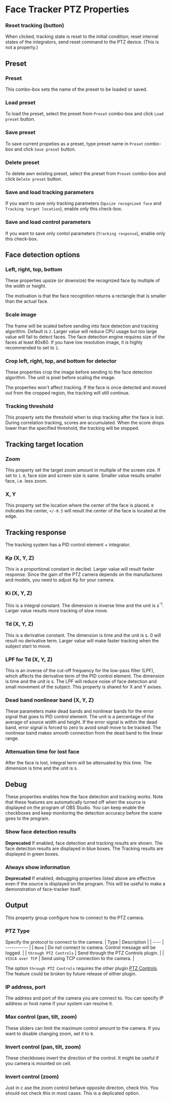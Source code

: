 # Face Tracker PTZ Properties

### Reset tracking (button)
When clicked, tracking state is reset to the initial condition; reset internal states of the integrators, send reset command to the PTZ device.
(This is not a property.)

## Preset

### Preset
This combo-box sets the name of the preset to be loaded or saved.

### Load preset
To load the preset, select the preset from `Preset` combo-box and click `Load preset` button.

### Save preset
To save current propeties as a preset, type preset name in `Preset` combo-box and click `Save preset` button.

### Delete preset
To delete awn existing preset, select the preset from `Preset` combo-box and click `Delete preset` button.

### Save and load tracking parameters
If you want to save only tracking parameters (`Upsize recognized face` and `Tracking target location`), enable only this check-box.

### Save and load control parameters
If you want to save only contol parameters (`Tracking response`), enable only this check-box.

## Face detection options

### Left, right, top, bottom
These properties upsize (or downsize) the recognized face by multiple of the width or height.

The motivation is that the face recognition returns a rectangle that is smaller than the actual face.

### Scale image
The frame will be scaled before sending into face detection and tracking algorithm.
Default is `2`.
Larger value will reduce CPU usage but too large value will fail to detect faces.
The face detection engine requires size of the faces at least 80x80.
If you have low resolution image, it is highly recommended to set to `1`.

### Crop left, right, top, and bottom for detector
These properties crop the image before sending to the face detection algorithm.
The unit is pixel before scaling the image.

The properties won't affect tracking.
If the face is once detected and moved out from the cropped region,
the tracking will still continue.

### Tracking threshold
This property sets the threshold when to stop tracking after the face is lost.
During correlation tracking, scores are accumulated.
When the score drops lower than the specified threshold,
the tracking will be stopped.

## Tracking target location

### Zoom
This property set the target zoom amount in multiple of the screen size.
If set to `1.0`, face size and screen size is same.
Smaller value results smaller face, i.e. less zoom.

### X, Y
This property set the location where the center of the face is placed.
`0` indicates the center, `+/-0.5` will result the center of the face is located at the edge.

## Tracking response

The tracking system has a PID control element + integrator.

### Kp (X, Y, Z)
This is a proportional constant in decibel.
Larger value will result faster response.
Since the gain of the PTZ camera depends on the manufactures and models,
you need to adjust Kp for your camera.

### Ki (X, Y, Z)
This is a integral constant. The dimension is inverse time and the unit is s<sup>-1</sup>.
Larger value results more tracking of slow move.

### Td (X, Y, Z)
This is a derivative constant. The dimension is time and the unit is s.
0 will result no derivative term.
Larger value will make faster tracking when the subject start to move.

### LPF for Td (X, Y, Z)
This is an inverse of the cut-off frequency for the low-pass filter (LPF), which affects the derivative term of the PID control element. The dimension is time and the unit is s.
The LPF will reduce noise of face detection and small movement of the subject.
This property is shared for X and Y axises.

### Dead band nonlinear band (X, Y, Z)
These parameters make dead bands and nonlinear bands for the error signal that goes to PID control element.
The unit is a percentage of the average of source width and height.
If the error signal is within the dead band, error signal is forced to zero to avoid small move to be tracked.
The nonlinear band makes smooth connection from the dead band to the linear range.

### Attenuation time for lost face
After the face is lost, integral term will be attenuated by this time. The dimension is time and the unit is s.

## Debug
These properties enables how the face detection and tracking works.
Note that these features are automatically turned off when the source is displayed on the program of OBS Studio.
You can keep enable the checkboxes and keep monitoring the detection accuracy before the scene goes to the program.

### Show face detection results
**Deprecated**
If enabled, face detection and tracking results are shown.
The face detection results are displayed in blue boxes.
The Tracking results are displayed in green boxes.

### Always show information
**Deprecated**
If enabled, debugging properties listed above are effective even if the source is displayed on the program.
This will be useful to make a demonstration of face-tracker itself.

## Output
This property group configure how to connect to the PTZ camera.

### PTZ Type
Specify the protocol to connect to the camera.
| Type | Description |
| ---- | ----------- |
| `None` | Do not connect to camera. Control message will be logged. |
| `through PTZ Controls` | Send through the PTZ Controls plugin. |
| `VISCA over TCP` | Send using TCP connection to the camera. |

The option `through PTZ Controls` requires the other plugin [PTZ Controls](https://github.com/glikely/obs-ptz).
The feature could be broken by future release of either plugin.

### IP address, port
The address and port of the camera you are connect to.
You can specify IP address or host name if your system can resolve it.

### Max control (pan, tilt, zoom)
These sliders can limit the maximum control amount to the camera.
If you want to disable changing zoom, set it to `0`.

### Invert control (pan, tilt, zoom)
These checkboxes invert the direction of the control.
It might be useful if you camera is mounted on ceil.

### Invert control (zoom)
Just in c ase the zoom control behave opposite directon, check this.
You should not check this in most cases.
This is a deplicated option.
